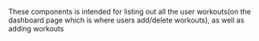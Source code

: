 These components is intended for listing out all the user workouts(on the dashboard page which is where users add/delete workouts),
as well as adding workouts